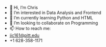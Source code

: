 - 👋 Hi, I’m Chris
- 👀 I’m interested in Data Analysis and Frontend
- 🌱 I’m currently learning Python and HTML
- 💞️ I’m looking to collaborate on Programming
- 📫 How to reach me:
-   jic161@pitt.edu
-   +1 628-358-1171

<!---
jic161/jic161 is a ✨ special ✨ repository because its `README.md` (this file) appears on your GitHub profile.
You can click the Preview link to take a look at your changes.
--->
